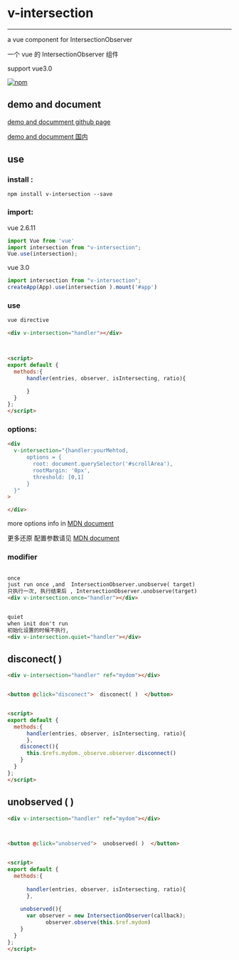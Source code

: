 # v-intersection

---

a vue component for IntersectionObserver

一个 vue 的 IntersectionObserver 组件

support vue3.0

[![npm](https://nodei.co/npm/v-intersection.png)](https://www.npmjs.com/package/v-intersection)

## demo and document


[demo and documment github page](https://genjixyz.github.io/v-intersection/)

[demo and documment 国内](https://coding-pages-bucket-144121-8040028-5553-382057-1259347617.cos-website.ap-hongkong.myqcloud.com/)  


## use

### install :

```dash
npm install v-intersection --save
```

### import:

vue 2.6.11
```js
import Vue from 'vue'
import intersection from "v-intersection";
Vue.use(intersection);
```

vue 3.0

```js
import intersection from "v-intersection";
createApp(App).use(intersection ).mount('#app')
```

### use

```html
vue directive

<div v-intersection="handler"></div>



<script>
export default {
  methods:{
	  handler(entries, observer, isIntersecting, ratio){

	  }
  }
};
</script>
```



### options:

```html
<div
  v-intersection="{handler:yourMehtod,
      options = {
        root: document.querySelector('#scrollArea'),
        rootMargin: '0px',
        threshold: [0,1]  
      }
  }"
>

</div>
```





more options info  in   [MDN document](https://developer.mozilla.org/zh-CN/docs/Web/API/IntersectionObserver)

更多还原 配置参数请见 [MDN document](https://developer.mozilla.org/zh-CN/docs/Web/API/IntersectionObserver)



### modifier

```html

once
just run once ,and  IntersectionObserver.unobserve( target) 
只执行一次, 执行结束后 , IntersectionObserver.unobserve(target)
<div v-intersection.once="handler"></div>


quiet
when init don't run 
初始化设置的时候不执行, 
<div v-intersection.quiet="handler"></div>

```





## disconect( )  

```html
<div v-intersection="handler" ref="mydom"></div>


<button @click="disconect">  disconect( )  </button>


<script>
export default {
  methods:{
	  handler(entries, observer, isIntersecting, ratio){
	  },
    disconect(){
      this.$refs.mydom._observe.observer.disconnect() 
    }
  }
};
</script>

```



## unobserved ( ) 

```html
<div v-intersection="handler" ref="mydom"></div>



<button @click="unobserved">  unobserved( )  </button>


<script>
export default {
  methods:{
    
	  handler(entries, observer, isIntersecting, ratio){
	  },
    
    unobserved(){
      var observer = new IntersectionObserver(callback);
			observer.observe(this.$ref.mydom)
    }
  }
};
</script>


```

